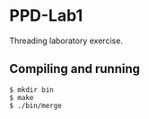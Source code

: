 # PPD-Lab1

Threading laboratory exercise.

## Compiling and running
``` 
$ mkdir bin
$ make
$ ./bin/merge
```
